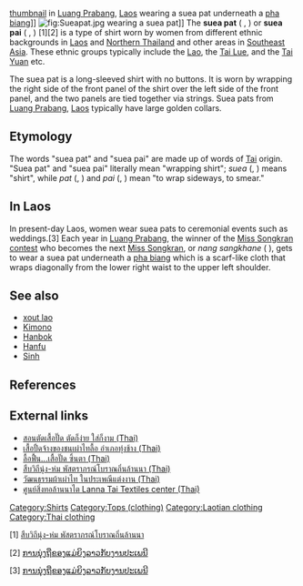 [thumbnail](file:Nangsangkhane.jpg "wikilink") in [Luang
Prabang](Luang_Prabang "wikilink"), [Laos](Laos "wikilink") wearing a
suea pat underneath a [pha biang](sbai "wikilink")\]\]
![](Sueapat.jpg "fig:Sueapat.jpg") wearing a suea pat\]\] The **suea
pat** ( , ) or **suea pai** ( , ) [1][2] is a type of shirt worn by
women from different ethnic backgrounds in [Laos](Laos "wikilink") and
[Northern Thailand](Northern_Thailand "wikilink") and other areas in
[Southeast Asia](Southeast_Asia "wikilink"). These ethnic groups
typically include the [Lao](Lao_people "wikilink"), the [Tai
Lue](Lu_people "wikilink"), and the [Tai
Yuan](Northern_Thai_people "wikilink") etc.

The suea pat is a long-sleeved shirt with no buttons. It is worn by
wrapping the right side of the front panel of the shirt over the left
side of the front panel, and the two panels are tied together via
strings. Suea pats from [Luang Prabang](Luang_Prabang "wikilink"),
[Laos](Laos "wikilink") typically have large golden collars.

## Etymology

The words "suea pat" and "suea pai" are made up of words of
[Tai](Tai_languages "wikilink") origin. "Suea pat" and "suea pai"
literally mean "wrapping shirt"; *suea* (, ) means "shirt", while *pat*
(, ) and *pai* (, ) mean "to wrap sideways, to smear."

## In Laos

In present-day Laos, women wear suea pats to ceremonial events such as
weddings.[3] Each year in [Luang Prabang](Luang_Prabang "wikilink"), the
winner of the [Miss Songkran contest](Miss_Songkran_contest "wikilink")
who becomes the next [Miss Songkran](Miss_Songkran "wikilink"), or *nang
sangkhane* ( ), gets to wear a suea pat underneath a [pha
biang](sbai "wikilink") which is a scarf-like cloth that wraps
diagonally from the lower right waist to the upper left shoulder.

## See also

-   [xout lao](xout_lao "wikilink")
-   [Kimono](Kimono "wikilink")
-   [Hanbok](Hanbok "wikilink")
-   [Hanfu](Hanfu "wikilink")
-   [Sinh](sinh_(clothing) "wikilink")

## References

## External links

-   [สอนตัดเสื้อปั๊ด ตัดก็ง่าย ใส่ก็งาม
    (Thai)](http://www.isan.clubs.chula.ac.th/webboard/?transaction=post_view.php&room_no=0&id_main=1140&star=0)
-   [เสื้อปั้ดจ้างของชนเผ่าไทลื้อ อำเภอทุ่งช้าง
    (Thai)](http://www.m-culture.in.th/moc_new/album/142813/%E0%B9%80%E0%B8%AA%E0%B8%B7%E0%B9%89%E0%B8%AD%E0%B8%9B%E0%B8%B1%E0%B9%89%E0%B8%94%E0%B8%88%E0%B9%89%E0%B8%B2%E0%B8%87%E0%B8%82%E0%B8%AD%E0%B8%87%E0%B8%8A%E0%B8%99%E0%B9%80%E0%B8%9C%E0%B9%88%E0%B8%B2%E0%B9%84%E0%B8%97%E0%B8%A5%E0%B8%B7%E0%B9%89%E0%B8%AD-%E0%B8%AD%E0%B8%B3%E0%B9%80%E0%B8%A0%E0%B8%AD%E0%B8%97%E0%B8%B8%E0%B9%88%E0%B8%87%E0%B8%8A%E0%B9%89%E0%B8%B2%E0%B8%87/)
-   [ลื้อฟื้น...เสื้อปั๊ด ซิ้นตา
    (Thai)](http://tvthainetwork.com/2010/board/index.php?topic=824.0)
-   [สืบวิถีนุ่ง-ห่ม พัสตราภรณ์โบราณถิ่นล้านนา
    (Thai)](http://www.lannacorner.net/lanna2012/article/article.php?type=A&ID=1096)
-   [วัฒนธรรมผ้าเผ่าไท ในประเพณีแต่งงาน
    (Thai)](http://www.rdi.ku.ac.th/kasetresearch52/07-social/oratai/social_00-update.html)
-   [ศูนย์สิ่งทอล้านนาไต Lanna Tai Textiles center
    (Thai)](http://ltt.cru.in.th/database/showdata.asp)

[Category:Shirts](Category:Shirts "wikilink") [Category:Tops
(clothing)](Category:Tops_(clothing) "wikilink") [Category:Laotian
clothing](Category:Laotian_clothing "wikilink") [Category:Thai
clothing](Category:Thai_clothing "wikilink")

[1] [สืบวิถีนุ่ง-ห่ม
พัสตราภรณ์โบราณถิ่นล้านนา](http://www.lannacorner.net/lanna2012/article/article.php?type=A&ID=1096)

[2] [ການນຸ່ງຖືຂອງແມ່ຍິງລາວກັບງານປະເພນີ](http://www.ecom.org.la/teen/khao/13/11216)

[3] [ການນຸ່ງຖືຂອງແມ່ຍິງລາວກັບງານປະເພນີ](http://www.ecom.org.la/teen/khao/13/11216)